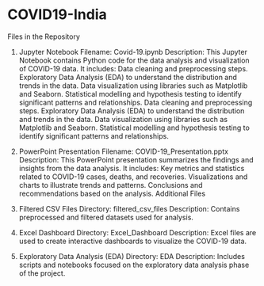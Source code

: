 # COVID19-India

Files in the Repository
1. Jupyter Notebook
Filename: Covid-19.ipynb
Description: This Jupyter Notebook contains Python code for the data analysis and visualization of COVID-19 data. It includes: Data cleaning and preprocessing steps. Exploratory Data Analysis (EDA) to understand the distribution and trends in the data. Data visualization using libraries such as Matplotlib and Seaborn. Statistical modelling and hypothesis testing to identify significant patterns and relationships.
Data cleaning and preprocessing steps.
Exploratory Data Analysis (EDA) to understand the distribution and trends in the data. Data visualization using libraries such as Matplotlib and Seaborn. Statistical modelling and hypothesis testing to identify significant patterns and relationships.
2. PowerPoint Presentation
Filename: COVID-19_Presentation.pptx
Description: This PowerPoint presentation summarizes the findings and insights from the data analysis. It includes:
Key metrics and statistics related to COVID-19 cases, deaths, and recoveries. Visualizations and charts to illustrate trends and patterns. Conclusions and recommendations based on the analysis. Additional Files

3. Filtered CSV Files
Directory: filtered_csv_files
Description: Contains preprocessed and filtered datasets used for analysis.
4. Excel Dashboard
Directory: Excel_Dashboard
Description: Excel files are used to create interactive dashboards to visualize the COVID-19 data.
5. Exploratory Data Analysis (EDA)
Directory: EDA
Description: Includes scripts and notebooks focused on the exploratory data analysis phase of the project.
